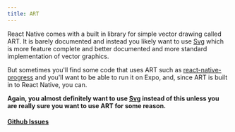 ```yaml
---
title: ART
---
```


React Native comes with a built in library for simple vector drawing called ART. It is barely documented and instead you likely want to use [Svg](../svg/) which is more feature complete and better documented and more standard implementation of vector graphics.

But sometimes you'll find some code that uses ART such as [react-native-progress](https://github.com/oblador/react-native-progress) and you'll want to be able to run it on Expo, and, since ART is built in to React Native, you can.

**Again, you almost definitely want to use [Svg](../svg/) instead of this unless you are really sure you want to use ART for some reason.**

#### [Github Issues](https://github.com/expo/expo/labels/ART)